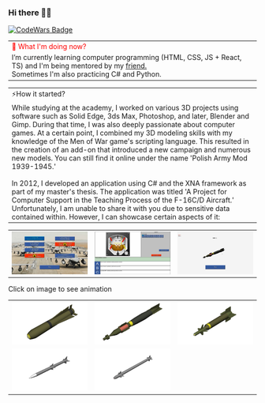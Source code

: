 ### Hi there 👋🏻
<a href="https://www.codewars.com/users/VillageR./" target="_blank"><img src="https://www.codewars.com/users/VillageR./badges/large" alt="CodeWars Badge"></a>
<table>
  <tr>
    <td colspan="2" style="color: red;">🌱 What I'm doing now?</td>
  </tr>
  <tr>
    <td>
        <a>I’m currently learning computer programming (HTML, CSS, JS + React, TS) and I'm being mentored by my <a href="https://github.com/karniv00l/" target="_blank">friend.</a>
                    <br><a>Sometimes I'm also practicing C# and Python.</a>
    </td>
  </tr>
</table>


<table>
  <tr>
    <td colspan="2">⚡How it started?</td>
  </tr>
  <tr>
    <td>
      <a>While studying at the academy, I worked on various 3D projects using software such as Solid Edge, 3ds Max, Photoshop, and later, Blender and Gimp. During that time, I was also deeply passionate about computer games. At a certain point, I combined my 3D modeling skills with my knowledge of the Men of War game's scripting language. This resulted in the creation of an add-on that introduced a new campaign and numerous new models. You can still find it online under the name 'Polish Army Mod 1939-1945.'</a><br>
      <br>
      <a>In 2012, I developed an application using C# and the XNA framework as part of my master's thesis. The application was titled 'A Project for Computer Support in the Teaching Process of the F-16C/D Aircraft.' Unfortunately, I am unable to share it with you due to sensitive data contained within. However, I can showcase certain aspects of it:</a>
    </td>
  </tr>
</table>



<table>
        <tr>
           <td><img src="https://github.com/VillageR88/VillageR88/blob/main/projekt_pic1.jpg"></td>
           <td><img src="https://github.com/VillageR88/VillageR88/blob/main/projekt_pic2.jpg"></td>
           <td><img src="https://github.com/VillageR88/VillageR88/blob/main/projekt_pic3.jpg"></td>
        </tr>
    </table>
   <table>
      <div><a>Click on image to see animation</a></div>
        <tr>
           <td><a href="https://github.com/VillageR88/VillageR88/blob/main/AGM-65.gif" target="_blank"><img src="https://github.com/VillageR88/VillageR88/blob/main/AGM-65.jpg" alt="Animowany obrazek"></td>
           <td><a href="https://github.com/VillageR88/VillageR88/blob/main/GBU 12.gif" target="_blank"><img src="https://github.com/VillageR88/VillageR88/blob/main/GBU 12.jpg" alt="Animowany obrazek"></td>
           <td><a href="https://github.com/VillageR88/VillageR88/blob/main/GBU 24.gif" target="_blank"><img src="https://github.com/VillageR88/VillageR88/blob/main/GBU 24.jpg" alt="Animowany obrazek"></td>
        </tr>
        <tr>
           <td><a href="https://github.com/VillageR88/VillageR88/blob/main/AIM-120.gif" target="_blank"><img src="https://github.com/VillageR88/VillageR88/blob/main/AIM-120.jpg" alt="Animowany obrazek"></a></td>
           <td><a href="https://github.com/VillageR88/VillageR88/blob/main/AIM-9.gif" target="_blank"><img src="https://github.com/VillageR88/VillageR88/blob/main/AIM-9.jpg" alt="Animowany obrazek"></a></td>
        </tr>
    </table>


 <!--
**VillageR88/VillageR88** is a ✨ _special_ ✨ repository because its `README.md` (this file) appears on your GitHub profile.

Here are some ideas to get you started:

- 🔭 I’m currently working on ...
- 🌱 I’m currently learning ...
- 👯 I’m looking to collaborate on ...
- 🤔 I’m looking for help with ...
- 💬 Ask me about ...
- 📫 How to reach me: ...
- 😄 Pronouns: ...
- ⚡ Fun fact: ...
-->
